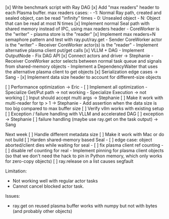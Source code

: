 [x] Write benchmark script with Ray DAG
[x] Add "max readers" header to each Plasma buffer. max readers cases:
    - -1: Normal Ray path, created and sealed object, can be read "infinity" times
    - 0: Unsealed object
    - N: Object that can be read at most N times
[x] Implement normal Seal path with shared memory instead of IPC, using max readers header
    - CoreWorker is the "writer"
    - plasma store is the "reader"
[x] Implement max readers=N semaphore pattern and test with ray.put/ray.get
    - Sender CoreWorker actor is the "writer"
    - Receiver CoreWorker actor(s) is the "reader"
    - Implement alternative plasma client put/get calls
[x] VLLM + DAG
    - Implement OutputNode
    - Fix DAG API
[x] Connect actors and driver -> Stephanie
    - Receiver CoreWorker actor selects between normal task queue and signals from shared-memory objects
        - Implement a DependencyWaiter that uses the alternative plasma client to get objects
[x] Serialization edge cases -> Sang
    - [x] Implement data size header to account for different-size objects


[ ] Performance optimization -> Eric
    - [ ] Implement all optimization
    - Specialize Get/Put path -> not working
    - Specialize Execution -> not working
[ ] Input should accept multi args -> Stephanie
[ ] Make it work with multi-reader for tp > 1 -> Stephanie
    - Add assertion when the data size is too big compared to max buffer size
[ ] Verify vllm works with existing setup
[ ] Exception / failure handling with VLLM and accelerated DAG
    [ ] exception -> Stephanie
    [ ] failure handling (maybe use ray.get on the task output) -> Sang


Next week
[ ] Handle different metadata size
[ ] Make it work with Mac or do not build
[ ] Harden shared-memory based Seal
    - [ ] edge case: object aborted/client dies while waiting for seal
    - [ ] fix plasma client ref counting
    - [ ] disable ref counting for real
    - Implement pinning for plasma client objects (so that we don't need the hack to pin in Python memory, which only works for zero-copy objects)
[ ] ray.release on a list causes segfault

Limitation:
- Not working well with regular actor tasks
- Cannot cancel blocked actor task.


Issues:
- ray.get on reused plasma buffer works with numpy but not with bytes (and probably other objects)
